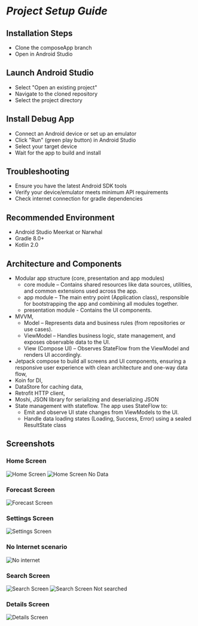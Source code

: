 # _Project Setup Guide_

## Installation Steps
- Clone the composeApp branch
- Open in Android Studio

## Launch Android Studio
- Select "Open an existing project"
- Navigate to the cloned repository
- Select the project directory

## Install Debug App

- Connect an Android device or set up an emulator
- Click "Run" (green play button) in Android Studio
- Select your target device
- Wait for the app to build and install

## Troubleshooting

- Ensure you have the latest Android SDK tools
- Verify your device/emulator meets minimum API requirements
- Check internet connection for gradle dependencies

## Recommended Environment

- Android Studio Meerkat or Narwhal
- Gradle 8.0+
- Kotlin 2.0

## Architecture and Components
- Modular app structure (core, presentation and app modules)
    - core module – Contains shared resources like data sources, utilities, and common extensions used across the app.
    - app module – The main entry point (Application class), responsible for bootstrapping the app and combining all modules together.
    - presentation module - Contains the UI components.
- MVVM,
    - Model – Represents data and business rules (from repositories or use cases).
    - ViewModel – Handles business logic, state management, and exposes observable data to the UI.
    - View (Compose UI) – Observes StateFlow from the ViewModel and renders UI accordingly.
- Jetpack compose to build all screens and UI components, ensuring a responsive user experience with clean architecture and one-way data flow,
- Koin for DI,
- DataStore for caching data,
- Retrofit HTTP client,
- Moshi, JSON library for serializing and deserializing JSON
- State management with stateflow. The app uses StateFlow to:
    - Emit and observe UI state changes from ViewModels to the UI.
    - Handle data loading states (Loading, Success, Error) using a sealed ResultState class

## Screenshots

### Home Screen
![Home Screen](./Screenshot_20250516_014449.png)
![Home Screen No Data](./Screenshot_20250516_020203.png)

### Forecast Screen
![Forecast Screen](./Screenshot_20250516_020055.png)

### Settings Screen
![Settings Screen](./Screenshot_20250516_020142.png)

### No Internet scenario
![No internet](./Screenshot_20250516_020820.png)

### Search Screen
![Search Screen](./Screenshot_20250516_014602.png)
![Search Screen Not searched](./Screenshot_20250516_014513.png)

### Details Screen
![Details Screen](./Screenshot_20250516_020123.png)
